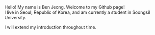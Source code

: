 Hello! My name is Ben Jeong. Welcome to my Github page!  
I live in Seoul, Republic of Korea, and am currently a student in Soongsil University.

I will extend my introduction throughout time.
